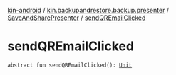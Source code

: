 [kin-android](../../index.md) / [kin.backupandrestore.backup.presenter](../index.md) / [SaveAndSharePresenter](index.md) / [sendQREmailClicked](./send-q-r-email-clicked.md)

# sendQREmailClicked

`abstract fun sendQREmailClicked(): `[`Unit`](https://kotlinlang.org/api/latest/jvm/stdlib/kotlin/-unit/index.html)